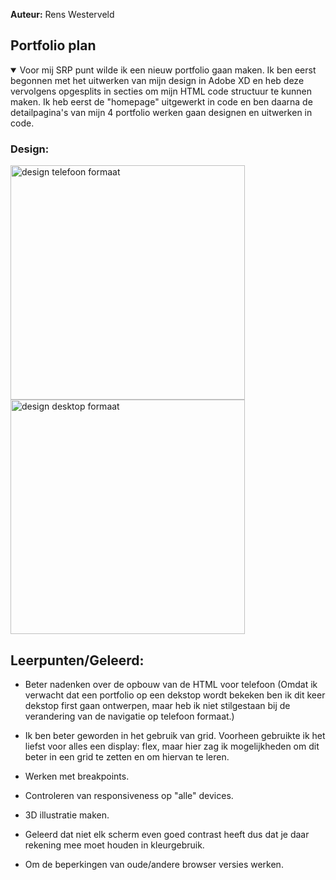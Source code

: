**Auteur:** Rens Westerveld

## Portfolio plan

<details open>
  <summary>Voor mij SRP punt wilde ik een nieuw portfolio gaan maken. Ik ben eerst begonnen met het uitwerken van mijn design in Adobe XD
  en heb deze vervolgens opgesplits in secties om mijn HTML code structuur te kunnen maken. Ik heb eerst de "homepage" uitgewerkt in code en ben daarna de detailpagina's van mijn 4 portfolio werken gaan designen en uitwerken in code.</summary>


  ### Design:
  <img src="resources/img/readme/design_telefoon.png" width="375px" alt="design telefoon formaat">
  <img src="resources/img/readme/design_desktop.png" width="375px" alt="design desktop formaat">

  ## Leerpunten/Geleerd:
  - Beter nadenken over de opbouw van de HTML voor telefoon (Omdat ik verwacht dat een portfolio op een dekstop wordt bekeken ben ik dit keer dekstop first gaan ontwerpen, maar heb ik niet stilgestaan bij de verandering van de navigatie op telefoon formaat.)

  - Ik ben beter geworden in het gebruik van grid. Voorheen gebruikte ik het liefst voor alles een display: flex, maar hier zag ik mogelijkheden om dit beter in een grid te zetten en om hiervan te leren.
  - Werken met breakpoints.
  - Controleren van responsiveness op "alle" devices.
  - 3D illustratie maken.
  - Geleerd dat niet elk scherm even goed contrast heeft dus dat je daar rekening mee moet houden in kleurgebruik.
  - Om de beperkingen van oude/andere browser versies werken.
</details>